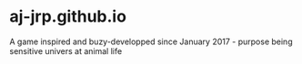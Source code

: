 # aj-jrp.github.io
A game inspired and buzy-developped since January 2017 - purpose being sensitive univers at animal life

